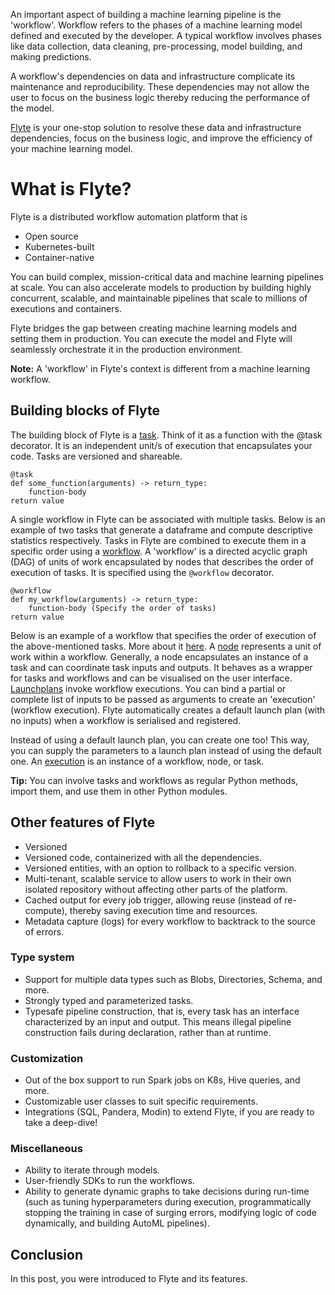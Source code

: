 An important aspect of building a machine learning pipeline is the 'workflow'. Workflow refers to the phases of a machine learning model defined and executed by the developer. A typical workflow involves phases like data collection, data cleaning, pre-processing, model building, and making predictions.

A workflow's dependencies on data and infrastructure complicate its maintenance and reproducibility. These dependencies may not allow the user to focus on the business logic thereby reducing the performance of the model.

[Flyte](https://github.com/flyteorg) is your one-stop solution to resolve these data and infrastructure dependencies, focus on the business logic, and improve the efficiency of your machine learning model.

# What is Flyte?
Flyte is a distributed workflow automation platform that is
- Open source
- Kubernetes-built
- Container-native

You can build complex, mission-critical data and machine learning pipelines at scale. You can also accelerate models to production by building highly concurrent, scalable, and maintainable pipelines that scale to millions of executions and containers.

Flyte bridges the gap between creating machine learning models and setting them in production. You can execute the model and Flyte will seamlessly orchestrate it in the production environment.

**Note:** A 'workflow' in Flyte's context is different from a machine learning workflow.

## Building blocks of Flyte
The building block of Flyte is a [task](https://docs.flyte.org/projects/cookbook/en/latest/auto_examples/basics/task.html#basics-of-tasks). Think of it as a function with the @task decorator. It is an independent unit/s of execution that encapsulates your code. Tasks are versioned and shareable.

```
@task
def some_function(arguments) -> return_type:
    function-body
return value
```

A single workflow in Flyte can be associated with multiple tasks. Below is an example of two tasks that generate a dataframe and compute descriptive statistics respectively.
Tasks in Flyte are combined to execute them in a specific order using a [workflow](https://docs.flyte.org/projects/cookbook/en/latest/auto_examples/basics/basic_workflow.html#workflows). A 'workflow' is a directed acyclic graph (DAG) of units of work encapsulated by nodes that describes the order of execution of tasks. It is specified using the `@workflow` decorator.

```
@workflow
def my_workflow(arguments) -> return_type:
    function-body (Specify the order of tasks)
return value
```
Below is an example of a workflow that specifies the order of execution of the above-mentioned tasks. More about it [here](https://docs.flyte.org/projects/cookbook/en/latest/index.html).
A [node](https://docs.flyte.org/en/latest/concepts/nodes.html#divedeep-nodes) represents a unit of work within a workflow. Generally, a node encapsulates an instance of a task and can coordinate task inputs and outputs. It behaves as a wrapper for tasks and workflows and can be visualised on the user interface.
[Launchplans](https://docs.flyte.org/en/latest/concepts/launchplans.html#divedeep-launchplans) invoke workflow executions. You can bind a partial or complete list of inputs to be passed as arguments to create an 'execution' (workflow execution). Flyte automatically creates a default launch plan (with no inputs) when a workflow is serialised and registered.

Instead of using a default launch plan, you can create one too! This way, you can supply the parameters to a launch plan instead of using the default one.
An [execution](https://docs.flyte.org/en/latest/concepts/executions.html) is an instance of a workflow, node, or task.

**Tip:** You can involve tasks and workflows as regular Python methods, import them, and use them in other Python modules.

## Other features of Flyte
- Versioned
- Versioned code, containerized with all the dependencies.
- Versioned entities, with an option to rollback to a specific version.
- Multi-tenant, scalable service to allow users to work in their own isolated repository without affecting other parts of the platform.
- Cached output for every job trigger, allowing reuse (instead of re-compute), thereby saving execution time and resources.
- Metadata capture (logs) for every workflow to backtrack to the source of errors.

### Type system
- Support for multiple data types such as Blobs, Directories, Schema, and more.
- Strongly typed and parameterized tasks.
- Typesafe pipeline construction, that is, every task has an interface characterized by an input and output. This means illegal pipeline construction fails during declaration, rather than at runtime.

### Customization
- Out of the box support to run Spark jobs on K8s, Hive queries, and more.
- Customizable user classes to suit specific requirements.
- Integrations (SQL, Pandera, Modin) to extend Flyte, if you are ready to take a deep-dive!

### Miscellaneous
- Ability to iterate through models.
- User-friendly SDKs to run the workflows.
- Ability to generate dynamic graphs to take decisions during run-time (such as tuning hyperparameters during execution, programmatically stopping the training in case of surging errors, modifying logic of code dynamically, and building AutoML pipelines).

## Conclusion
In this post, you were introduced to Flyte and its features.
